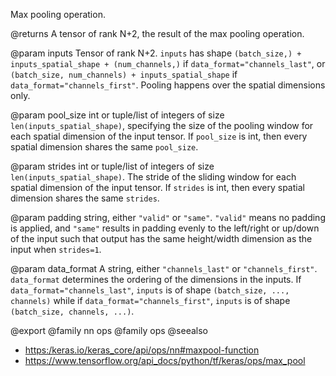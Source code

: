 Max pooling operation.

@returns
    A tensor of rank N+2, the result of the max pooling operation.

@param inputs
Tensor of rank N+2. `inputs` has shape
`(batch_size,) + inputs_spatial_shape + (num_channels,)` if
`data_format="channels_last"`, or
`(batch_size, num_channels) + inputs_spatial_shape` if
`data_format="channels_first"`. Pooling happens over the spatial
dimensions only.

@param pool_size
int or tuple/list of integers of size
`len(inputs_spatial_shape)`, specifying the size of the pooling
window for each spatial dimension of the input tensor. If
`pool_size` is int, then every spatial dimension shares the same
`pool_size`.

@param strides
int or tuple/list of integers of size
`len(inputs_spatial_shape)`. The stride of the sliding window for
each spatial dimension of the input tensor. If `strides` is int,
then every spatial dimension shares the same `strides`.

@param padding
string, either `"valid"` or `"same"`. `"valid"` means no
padding is applied, and `"same"` results in padding evenly to the
left/right or up/down of the input such that output has the
same height/width dimension as the input when `strides=1`.

@param data_format
A string, either `"channels_last"` or `"channels_first"`.
`data_format` determines the ordering of the dimensions in the
inputs. If `data_format="channels_last"`, `inputs` is of shape
`(batch_size, ..., channels)` while if
`data_format="channels_first"`, `inputs` is of shape
`(batch_size, channels, ...)`.

@export
@family nn ops
@family ops
@seealso
+ <https:/keras.io/keras_core/api/ops/nn#maxpool-function>
+ <https://www.tensorflow.org/api_docs/python/tf/keras/ops/max_pool>

